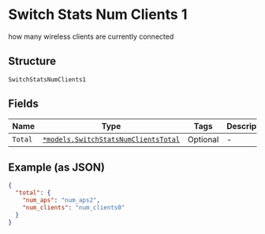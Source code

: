 
# Switch Stats Num Clients 1

how many wireless clients are currently connected

## Structure

`SwitchStatsNumClients1`

## Fields

| Name | Type | Tags | Description |
|  --- | --- | --- | --- |
| `Total` | [`*models.SwitchStatsNumClientsTotal`](../../doc/models/switch-stats-num-clients-total.md) | Optional | - |

## Example (as JSON)

```json
{
  "total": {
    "num_aps": "num_aps2",
    "num_clients": "num_clients0"
  }
}
```

